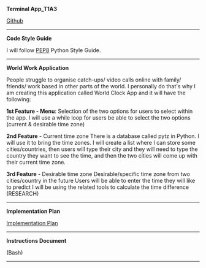 **Terminal App_T1A3**

[Github](https://github.com/Johabela/World-Work-App_T1A3)

___

**Code Style Guide**

I will follow [PEP8](https://peps.python.org/pep-0008/) Python Style Guide. 
___

**World Work Application**

 People struggle to organise catch-ups/ video calls online with family/ friends/ work based in other parts of the world. I personally do that's why I am creating this application called  World Clock App and it will have the following: 


**1st Feature - Menu**: 
               Selection of the two options for users to select within the app. 
               I will use a while loop for users be able to select the two options (current & desirable time zone)
               

**2nd Feature** - Current time zone 
                There is a database called pytz in Python. I will use it to bring the time zones. 
                I will create a list where I can store some cities/countries, then users will type their city and they will need to type the country they want to see the time, and then the two cities will come up with their current time zone. 


**3rd Feature** - Desirable time zone
                Desirable/specific time zone from two cities/country in the future 
                Users will be able to enter the time they will like to predict
                I will be using the related tools to calculate the time difference (RESEARCH)  

___

**Implementation Plan**


[Implementation Plan]()

___

**Instructions Document**

(Bash) 
___


